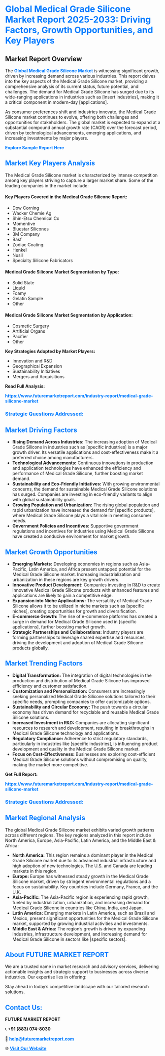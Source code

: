<h1 style="color: #007BFF;">Global Medical Grade Silicone Market Report 2025-2033: Driving Factors, Growth Opportunities, and Key Players</h1>

<section id="overview">
<h2>Market Report Overview</h2>
<p>The <a href="https://www.futuremarketreport.com/industry-report/medical-grade-silicone-market" style="color: #007BFF; text-decoration: none;"><strong>Global Medical Grade Silicone Market</strong></a> is witnessing significant growth, driven by increasing demand across various industries. This report delves into the key aspects of the Medical Grade Silicone market, providing a comprehensive analysis of its current status, future potential, and challenges. The demand for Medical Grade Silicone has surged due to its wide-ranging applications in industries such as [insert industries], making it a critical component in modern-day [applications].</p>
<p>As consumer preferences shift and industries innovate, the Medical Grade Silicone market continues to evolve, offering both challenges and opportunities for stakeholders. The global market is expected to expand at a substantial compound annual growth rate (CAGR) over the forecast period, driven by technological advancements, emerging applications, and increasing investments by major players.</p>
</section>

<section id="overview">
<p><a href="https://www.futuremarketreport.com/request-sample/reportId=29652" style="color: #007BFF; text-decoration: none;"><strong>Explore Sample Report Here</strong></a></p>
</section>

<section id="key-players">
<h2 style="color: #007BFF;">Market Key Players Analysis</h2>
<p>The Medical Grade Silicone market is characterized by intense competition among key players striving to capture a larger market share. Some of the leading companies in the market include:</p>
<h4>Key Players Covered in the Medical Grade Silicone Report:</h4>
<ul><li>Dow Corning</li><li>Wacker Chemie Ag</li><li>Shin-Etsu Chemical Co</li><li>Momentive</li><li>Bluestar Silicones</li><li>3M Company</li><li>Basf</li><li>Zodiac Coating</li><li>Henkel</li><li>Nusil</li><li>Specialty Silicone Fabricators</li></ul>
<h4>Medical Grade Silicone Market Segmentation by Type:</h4>
<ul><li>Solid State</li><li>Liquid</li><li>Foamy</li><li>Gelatin Sample</li><li>Other</li></ul>

<h4>Medical Grade Silicone Market Segmentation by Application:</h4>
<ul><li>Cosmetic Surgery</li><li>Artificial Organs</li><li>Pacifier</li><li>Other</li></ul>
<p><strong>Key Strategies Adopted by Market Players:</strong></p>
<ul>
<li>Innovation and R&D</li>
<li>Geographical Expansion</li>
<li>Sustainability Initiatives</li>
<li>Mergers and Acquisitions</li>
</ul>
</section>

<section>
<p><strong>Read Full Analysis: </strong></p><a href="https://www.futuremarketreport.com/industry-report/medical-grade-silicone-market" style="color: #007BFF; text-decoration: none;"><strong>https://www.futuremarketreport.com/industry-report/medical-grade-silicone-market</strong></a>
<h3 style="color: #007BFF;">Strategic Questions Addressed:</h3>
</section>

<section id="driving-factors">
<h2 style="color: #007BFF;">Market Driving Factors</h2>
<ul>
<li><strong>Rising Demand Across Industries:</strong> The increasing adoption of Medical Grade Silicone in industries such as [specific industries] is a major growth driver. Its versatile applications and cost-effectiveness make it a preferred choice among manufacturers.</li>
<li><strong>Technological Advancements:</strong> Continuous innovations in production and application technologies have enhanced the efficiency and performance of Medical Grade Silicone, further boosting market demand.</li>
<li><strong>Sustainability and Eco-Friendly Initiatives:</strong> With growing environmental concerns, the demand for sustainable Medical Grade Silicone solutions has surged. Companies are investing in eco-friendly variants to align with global sustainability goals.</li>
<li><strong>Growing Population and Urbanization:</strong> The rising global population and rapid urbanization have increased the demand for [specific products], where Medical Grade Silicone plays a vital role in meeting consumer needs.</li>
<li><strong>Government Policies and Incentives:</strong> Supportive government regulations and incentives for industries using Medical Grade Silicone have created a conducive environment for market growth.</li>
</ul>
</section>

<section id="growth-opportunities">
<h2 style="color: #007BFF;">Market Growth Opportunities</h2>
<ul>
<li><strong>Emerging Markets:</strong> Developing economies in regions such as Asia-Pacific, Latin America, and Africa present untapped potential for the Medical Grade Silicone market. Increasing industrialization and urbanization in these regions are key growth drivers.</li>
<li><strong>Innovative Product Development:</strong> Companies investing in R&D to create innovative Medical Grade Silicone products with enhanced features and applications are likely to gain a competitive edge.</li>
<li><strong>Expansion into Niche Applications:</strong> The versatility of Medical Grade Silicone allows it to be utilized in niche markets such as [specific niches], creating opportunities for growth and diversification.</li>
<li><strong>E-commerce Growth:</strong> The rise of e-commerce platforms has created a surge in demand for Medical Grade Silicone used in [specific applications], further boosting market growth.</li>
<li><strong>Strategic Partnerships and Collaborations:</strong> Industry players are forming partnerships to leverage shared expertise and resources, driving the development and adoption of Medical Grade Silicone products globally.</li>
</ul>
</section>

<section id="trending-factors">
<h2 style="color: #007BFF;">Market Trending Factors</h2>
<ul>
<li><strong>Digital Transformation:</strong> The integration of digital technologies in the production and distribution of Medical Grade Silicone has improved efficiency and customer satisfaction.</li>
<li><strong>Customization and Personalization:</strong> Consumers are increasingly seeking personalized Medical Grade Silicone solutions tailored to their specific needs, prompting companies to offer customizable options.</li>
<li><strong>Sustainability and Circular Economy:</strong> The push towards a circular economy has driven demand for recyclable and reusable Medical Grade Silicone solutions.</li>
<li><strong>Increased Investment in R&D:</strong> Companies are allocating significant resources to research and development, resulting in breakthroughs in Medical Grade Silicone technology and applications.</li>
<li><strong>Regulatory Compliance:</strong> Adherence to strict regulatory standards, particularly in industries like [specific industries], is influencing product development and quality in the Medical Grade Silicone market.</li>
<li><strong>Focus on Cost-Effectiveness:</strong> Businesses are exploring cost-efficient Medical Grade Silicone solutions without compromising on quality, making the market more competitive.</li>
</ul>
</section>

<section>
<p><strong>Get Full Report: </strong></p><a href="https://www.futuremarketreport.com/industry-report/medical-grade-silicone-market" style="color: #007BFF; text-decoration: none;"><strong>https://www.futuremarketreport.com/industry-report/medical-grade-silicone-market</strong></a>
<h3 style="color: #007BFF;">Strategic Questions Addressed:</h3>
</section>


<section id="regional-analysis">
<h2 style="color: #007BFF;">Market Regional Analysis</h2>
<p>The global Medical Grade Silicone market exhibits varied growth patterns across different regions. The key regions analyzed in this report include North America, Europe, Asia-Pacific, Latin America, and the Middle East & Africa:</p>
<ul>
<li><strong>North America:</strong> This region remains a dominant player in the Medical Grade Silicone market due to its advanced industrial infrastructure and high adoption of new technologies. The U.S. and Canada are leading markets in this region.</li>
<li><strong>Europe:</strong> Europe has witnessed steady growth in the Medical Grade Silicone market, driven by stringent environmental regulations and a focus on sustainability. Key countries include Germany, France, and the U.K.</li>
<li><strong>Asia-Pacific:</strong> The Asia-Pacific region is experiencing rapid growth, fueled by industrialization, urbanization, and increasing demand for Medical Grade Silicone in countries like China, India, and Japan.</li>
<li><strong>Latin America:</strong> Emerging markets in Latin America, such as Brazil and Mexico, present significant opportunities for the Medical Grade Silicone market, supported by growing industrial activities and investments.</li>
<li><strong>Middle East & Africa:</strong> The region’s growth is driven by expanding industries, infrastructure development, and increasing demand for Medical Grade Silicone in sectors like [specific sectors].</li>
</ul>
</section>

<footer>
<h2 style="color: #007BFF;">About FUTURE MARKET REPORT</h2>
<p>We are a trusted name in market research and advisory services, delivering actionable insights and strategic support to businesses across diverse industries. Our expertise lies in offering:</p>

<p>Stay ahead in today’s competitive landscape with our tailored research solutions.</p>

<h2 style="color: #007BFF;">Contact Us:</h2>
<p><strong>FUTURE MARKET REPORT</strong></p>
<p>📞 <strong>+91 (883) 074-8030</strong></p>
<p>📧 <strong><a href="mailto:help@futuremarketreport.com" style="color: #007BFF;">help@futuremarketreport.com</a></strong></p>
<p>🌐 <strong><a href="https://www.futuremarketreport.com/" style="color: #007BFF;">Visit Our Website</a></strong></p>
</footer>